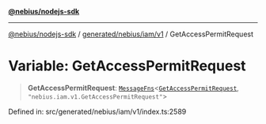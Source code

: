 [**@nebius/nodejs-sdk**](../../../../../README.md)

---

[@nebius/nodejs-sdk](../../../../../README.md) / [generated/nebius/iam/v1](../README.md) / GetAccessPermitRequest

# Variable: GetAccessPermitRequest

> **GetAccessPermitRequest**: [`MessageFns`](../../../../../runtime/protos/core/interfaces/MessageFns.md)\<[`GetAccessPermitRequest`](../interfaces/GetAccessPermitRequest.md), `"nebius.iam.v1.GetAccessPermitRequest"`\>

Defined in: src/generated/nebius/iam/v1/index.ts:2589
